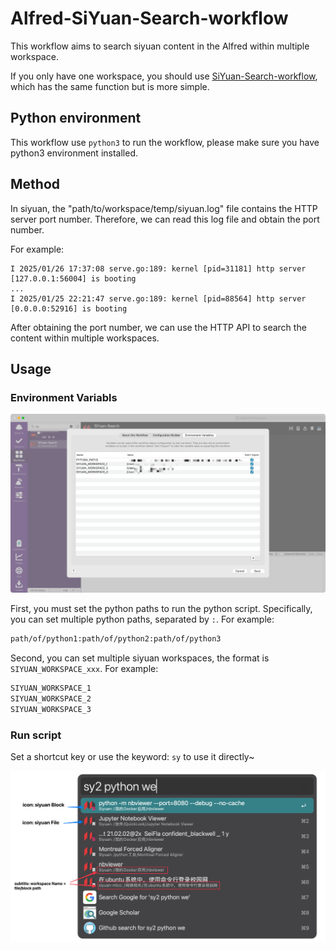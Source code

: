 # Alfred-SiYuan-Search-workflow


This workflow aims to search siyuan content in the Alfred within multiple workspace.

If you only have one workspace, you should use [SiYuan-Search-workflow](https://github.com/huamang/SiYuan-Search-workflow),
which has the same function but is more simple.

## Python environment

This workflow use `python3` to run the workflow, please make sure you have python3 environment installed.


## Method

In siyuan, the "path/to/workspace/temp/siyuan.log" file contains the HTTP server port number. Therefore, we can read this log file and obtain the port number.

For example:
```
I 2025/01/26 17:37:08 serve.go:189: kernel [pid=31181] http server [127.0.0.1:56004] is booting
...
I 2025/01/25 22:21:47 serve.go:189: kernel [pid=88564] http server [0.0.0.0:52916] is booting
```

After obtaining the port number, we can use the HTTP API to search the content within multiple workspaces.



## Usage

### Environment Variabls
![](imgs/env.png)

First, you must set the python paths to run the python script. Specifically, you can set multiple python paths, separated by `:`. For example:
```bash
path/of/python1:path/of/python2:path/of/python3
```

Second, you can set multiple siyuan workspaces, the format is `SIYUAN_WORKSPACE_xxx`. For example:
```bash
SIYUAN_WORKSPACE_1
SIYUAN_WORKSPACE_2
SIYUAN_WORKSPACE_3
```

### Run script

Set a shortcut key or use the keyword: `sy` to use it directly~

![](imgs/screenshot.png)
